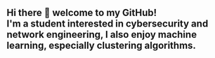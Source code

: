 
Hi there 👋 welcome to my GitHub!  
I'm a student interested in cybersecurity and network engineering, I also enjoy machine learning, especially clustering algorithms. 
---

<!---
p1peli/p1peli is a ✨ special ✨ repository because its `README.md` (this file) appears on your GitHub profile.
You can click the Preview link to take a look at your changes.
--->
